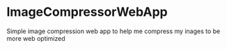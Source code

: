 # ImageCompressorWebApp
Simple image compression web app to help me compress my inages to be more web optimized 
